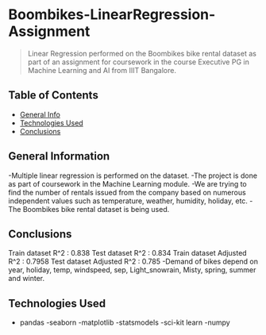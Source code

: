 # Boombikes-LinearRegression-Assignment
> Linear Regression performed on the Boombikes bike rental dataset as part of an assignment for coursework in the course Executive PG in Machine Learning and AI from IIIT Bangalore.


## Table of Contents
* [General Info](#general-information)
* [Technologies Used](#technologies-used)
* [Conclusions](#conclusions)




## General Information
-Multiple linear regression is performed on the dataset.
-The project is done as part of coursework in the Machine Learning module.
-We are trying to find the number of rentals issued from the company based on numerous independent values such as temperature, weather, humidity, holiday, etc.
-The Boombikes bike rental dataset is being used.

## Conclusions
Train dataset R^2 : 0.838
Test dataset R^2 : 0.834
Train dataset Adjusted R^2 : 0.7958
Test dataset Adjusted R^2 : 0.785 
-Demand of bikes depend on year, holiday, temp, windspeed, sep, Light_snowrain, Misty, spring, summer and winter.




## Technologies Used
- pandas
-seaborn
-matplotlib
-statsmodels
-sci-kit learn
-numpy





